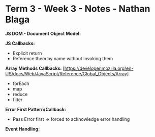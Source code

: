 # **Term 3 - Week 3 - Notes - Nathan Blaga**

**JS DOM - Document Object Model:**

**JS Callbacks:**
- Explicit return
- Reference them by name without invoking them


**Array Methods Callbacks:** [https://developer.mozilla.org/en-US/docs/Web/JavaScript/Reference/Global_Objects/Array]
- forEach
- map
- reduce
- filter

**Error First Pattern/Callback:**
- Pass Error first => forced to acknowledge error handling

**Event Handling:**




